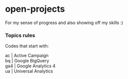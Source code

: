 # open-projects
For my sense of progress and also showing off my skills :)

### Topics rules

Codes that start with:
	
ac	| Active Campaign <br/>
bq	| Google BigQuery <br/>
ga4 | Google Analytics 4 <br/>
ua	| Universal Analytics <br/>


